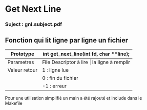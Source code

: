 # Get Next Line

### Suject : gnl.subject.pdf 
## Fonction qui lit ligne par ligne un fichier

| Prototype | int get_next_line(int fd, char **line); |
| --- | --- |
| Parametres | File Descriptor à lire \| la ligne à remplir |
| Valeur retour | 1 : ligne lue |
| | 0 : fin du fichier |
| | -1 : erreur |

Pour une utilisation simplifié un main a été rajouté et include dans le Makefile
